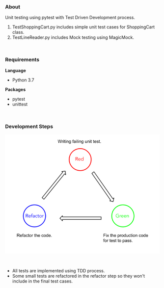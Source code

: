 ### About
Unit testing using pytest with Test Driven Development process.

1) TestShoppingCart.py includes simple unit test cases for ShoppingCart class.
2) TestLineReader.py includes Mock testing using MagicMock.

<br>

### Requirements
**Language**
* Python 3.7

**Packages**
* pytest
* unittest

<br>

### Development Steps

![alt text](https://github.com/MinThuraZaw/Unit-Testing-in-Python/blob/main/images/tdd.png)

<br>

* All tests are implemented using TDD process.
* Some small tests are refactored in the refactor step so they won't include in the final test cases.


